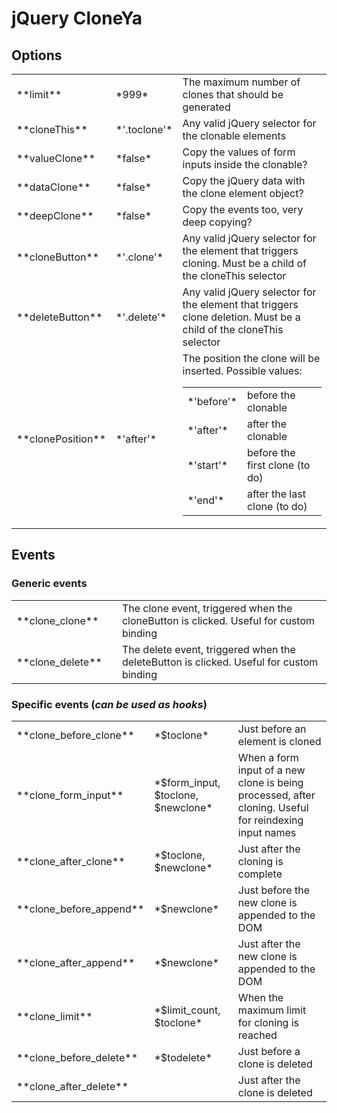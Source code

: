 # jQuery CloneYa

## Options

<table>
	<tr>
		<td>**limit**</td>
		<td>*999*</td>
		<td>The maximum number of clones that should be generated</td>
	</tr>
	<tr>
		<td>**cloneThis**</td>
		<td>*'.toclone'*</td>
		<td>Any valid jQuery selector for the clonable elements</td>
	</tr>
	<tr>
		<td>**valueClone**</td>
		<td>*false*</td>
		<td>Copy the values of form inputs inside the clonable?</td>
	</tr>
	<tr>
		<td>**dataClone**</td>
		<td>*false*</td>
		<td>Copy the jQuery data with the clone element object?</td>
	</tr>
	<tr>
		<td>**deepClone**</td>
		<td>*false*</td>
		<td>Copy the events too, very deep copying?</td>
	</tr>
	<tr>
		<td>**cloneButton**</td>
		<td>*'.clone'*</td>
		<td>Any valid jQuery selector for the element that triggers cloning. Must be a child of the cloneThis selector</td>
	</tr>
	<tr>
		<td>**deleteButton**</td>
		<td>*'.delete'*</td>
		<td>Any valid jQuery selector for the element that triggers clone deletion. Must be a child of the cloneThis selector</td>
	</tr>
	<tr>
		<td>**clonePosition**</td>
		<td>*'after'*</td>
		<td>The position the clone will be inserted. Possible values:
			<table>
				<tr>
					<td>*'before'*</td>
					<td>before the clonable</td>
				</tr>
				<tr>
					<td>*'after'*</td>
					<td>after the clonable</td>
				</tr>
				<tr>
					<td>*'start'*</td>
					<td>before the first clone (to do)</td>
				</tr>
				<tr>
					<td>*'end'*</td>
					<td>after the last clone (to do)</td>
				</tr>				
			</table>
		</td>
	</tr>
</table>


## Events

### Generic events

<table>
	<tr>
		<td>**clone_clone**</td>
		<td></td>
		<td>The clone event, triggered when the cloneButton is clicked. Useful for custom binding</td>
	</tr>
	<tr>
		<td>**clone_delete**</td>
		<td></td>
		<td>The delete event, triggered when the deleteButton is clicked. Useful for custom binding</td>
	</tr>
</table>


### Specific events (*can be used as hooks*)

<table>
	<tr>
		<td>**clone_before_clone**</td>
		<td>*$toclone*</td>
		<td>Just before an element is cloned</td>
	</tr>
	<tr>
		<td>**clone_form_input**</td>
		<td>*$form_input, $toclone, $newclone*</td>
		<td>When a form input of a new clone is being processed, after cloning. Useful for reindexing input names</td>
	</tr>
	<tr>
		<td>**clone_after_clone**</td>
		<td>*$toclone, $newclone*</td>
		<td>Just after the cloning is complete</td>
	</tr>
	<tr>
		<td>**clone_before_append**</td>
		<td>*$newclone*</td>
		<td>Just before the new clone is appended to the DOM</td>
	</tr>
	<tr>
		<td>**clone_after_append**</td>
		<td>*$newclone*</td>
		<td>Just after the new clone is appended to the DOM</td>
	</tr>
	<tr>
		<td>**clone_limit**</td>
		<td>*$limit_count, $toclone*</td>
		<td>When the maximum limit for cloning is reached</td>
	</tr>
	<tr>
		<td>**clone_before_delete**</td>
		<td>*$todelete*</td>
		<td>Just before a clone is deleted</td>
	</tr>
	<tr>
		<td>**clone_after_delete**</td>
		<td></td>
		<td>Just after the clone is deleted</td>
	</tr>
</table>
